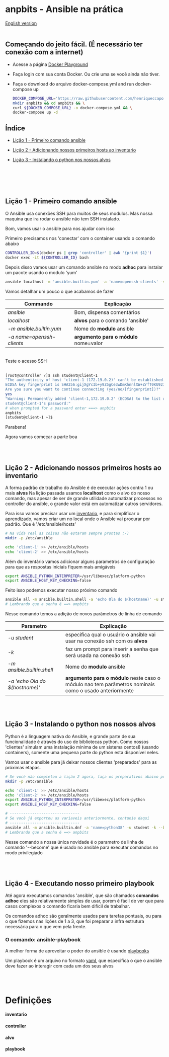 # anpbits - Ansible na prática

[English version](README_en.md)
<br>
<br>

## Começando do jeito fácil. (É necessário ter conexão com a internet)


- Acesse a página [Docker Playground](https://labs.play-with-docker.com)

- Faça login com sua conta Docker. Ou crie uma se você ainda não tiver.

- Faça o download do arquivo docker-compose.yml and run docker-compose up
    
    ``` bash
    DOCKER_COMPOSE_URL='https://raw.githubusercontent.com/henriqueccapozzi/anpbits/main/docker-compose.yml'
    mkdir anpbits && cd anpbits && \
    curl ${DOCKER_COMPOSE_URL} -o docker-compose.yml && \
    docker-compose up -d
    ```

## Índice

- [Lição 1 - Primeiro comando ansible](#l1)

- [Lição 2 - Adicionando nossos primeiros hosts ao inventario](#l2)

- [Lição 3 - Instalando o python nos nossos alvos](#l3)

<br>
<br>
<br>
<br>


## <a id="l1"></a> Lição 1 - Primeiro comando ansible
O Ansible usa conexões SSH para muitos de seus modulos. Mas nossa maquina que ira rodar o ansible não tem SSH instalado. 

Bom, vamos usar o ansible para nos ajudar com isso

Primeiro precisamos nos 'conectar' com o container usando o comando abaixo

```bash
CONTROLLER_ID=$(docker ps | grep 'controller' | awk '{print $1}')  
docker exec -it ${CONTROLLER_ID} bash
```

Depois disso vamos usar um comando ansible no modo **adhoc** para instalar um pacote usando o 
modulo 'yum'

```bash
ansible localhost -m 'ansible.builtin.yum' -a 'name=openssh-clients' -v
```
Vamos detalhar um pouco o que acabamos de fazer

| Commando | Explicação |
| --- | --- |
*ansible* |  Bom, dispensa comentários
*localhost* | **alvos** para o comando 'ansible'
*-m ansible.builtin.yum* | Nome do **modulo** ansible
*-a name=openssh-clients* | **argumento para o módulo** nome=valor

<br>
Teste o acesso SSH
<br>
<br>

```bash
[root@controller /]$ ssh student@client-1
"The authenticity of host 'client-1 (172.19.0.2)' can't be established.
ECDSA key fingerprint is SHA256:gijXgYcIb+y9Z5gCe3wDmKhnnlXW+ZrfT0KU92IhKWQ.
Are you sure you want to continue connecting (yes/no/[fingerprint])?" 
yes
"Warning: Permanently added 'client-1,172.19.0.2' (ECDSA) to the list of known hosts.
student@client-1's password:" 
# when prompted for a password enter ===> anpbits
anpbits
[student@client-1 ~]$
```
Parabens!

Agora vamos começar a parte boa

<br>
<br>


## <a id="l2"></a> Lição 2 - Adicionando nossos primeiros hosts ao inventario

A forma padrão de trabalho do Ansible é de executar ações contra 1 ou mais **alvos**
Na lição passada usamos **localhost** como o alvo do nosso comando, mas apesar de 
ser de grande utilidade automatizar processos no controller do ansible, o grande valor
está em automatizar outros servidores.

Para isso vamos precisar usar um [inventario](#inventario), e para simplificar o aprendizado, vamos criar um no local onde o Ansible vai procurar por padrão. Que é '/etc/ansible/hosts'

```bash
# Na vida real as coisas não estaram sempre prontas ;-)
mkdir -p /etc/ansible

echo 'client-1' >> /etc/ansible/hosts
echo 'client-2' >> /etc/ansible/hosts
```

Além do inventário vamos adicionar alguns parametros de configuração para que as respostas iniciais fiquem mais amigáveis

```bash
export ANSIBLE_PYTHON_INTERPRETER=/usr/libexec/platform-python
export ANSIBLE_HOST_KEY_CHECKING=false
```

Feito isso podemos executar nosso próximo comando 
```bash
ansible all -m ansible.builtin.shell -a 'echo Ola do $(hostname)' -u student -k
# Lembrando que a senha é ==> anpbits
```

Nesse comando temos a adição de novos parâmetros de linha de comando

| Parametro | Explicação |
| --- | --- |
*-u student* |  especifica qual o usuário o ansible vai usar na conexão ssh com os **alvos**
*-k* | faz um prompt para inserir a senha que será usada na conexão ssh
*-m ansible.builtin.shell* | Nome do **modulo** ansible
*-a 'echo Ola do $(hostname)'* | **argumento para o módulo** neste caso o módulo nao tem parâmetros nominais como o usado anteriormente

<br>
<br>



## <a id="l3"></a> Lição 3 - Instalando o python nos nossos alvos

Python é a linguagem nativa do Ansible, e grande parte de sua funcionalidade é através do uso de bibliotecas python.
Como nossos 'clientes' simulam uma instalação minima de um sistema centos8 (usando containers), somente uma pequena parte do python esta disponível neles.

Vamos usar o ansible para já deixar nossos clientes 'preparados' para as próximas etapas.

```bash
# Se você não completou a lição 2 agora, faça os preparativos abaixo primeiro
mkdir -p /etc/ansible

echo 'client-1' >> /etc/ansible/hosts
echo 'client-2' >> /etc/ansible/hosts
export ANSIBLE_PYTHON_INTERPRETER=/usr/libexec/platform-python
export ANSIBLE_HOST_KEY_CHECKING=false

# -------------------------------
# Se você já exportou as variaveis anteriormente, contunie daqui
# -------------------------------
ansible all -m ansible.builtin.dnf -a 'name=python38' -u student -k --become
# Lembrando que a senha é ==> anpbits
```


Nesse comando a nossa única novidade é o parametro de linha de comando '--become'
que é usado no ansible para executar comandos no modo privilegiado



<br>
<br>

## <a id="l4"></a> Lição 4 - Executando nosso primeiro playbook

Até agora executamos comandos 'ansible', que são chamados **comandos adhoc**
eles são relativamente simples de usar, porem é fácil de ver que para casos complexos o comando ficaria bem difícil de trabalhar.

Os comandos adhoc são geralmente usados para tarefas pontuais, ou para o que fizemos nas lições de 1 a 3, que foi preparar a infra estrutura necessária para
o que vem pela frente.

### O comando: ansible-playbook

A melhor forma de aproveitar o poder do ansible é usando [playbooks](#playbook)

Um playbook é um arquivo no formato [yaml](https://yaml.org), que especifica o que o ansible deve fazer ao interagir com cada um dos seus alvos

```bash
```

<br>


# Definições

#### inventario
#### controller
#### alvo
#### playbook